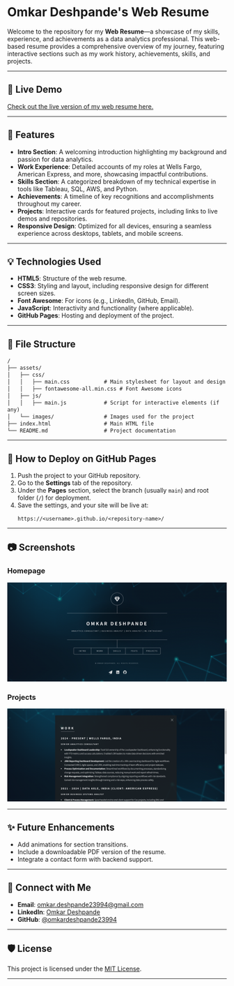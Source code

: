 # Omkar Deshpande's Web Resume

Welcome to the repository for my **Web Resume**—a showcase of my skills, experience, and achievements as a data analytics professional. This web-based resume provides a comprehensive overview of my journey, featuring interactive sections such as my work history, achievements, skills, and projects.

---

## 🔗 **Live Demo**
[Check out the live version of my web resume here.](https://omkardeshpande23994.github.io/index.html)  

---

## 📝 **Features**
- **Intro Section**: A welcoming introduction highlighting my background and passion for data analytics.
- **Work Experience**: Detailed accounts of my roles at Wells Fargo, American Express, and more, showcasing impactful contributions.
- **Skills Section**: A categorized breakdown of my technical expertise in tools like Tableau, SQL, AWS, and Python.
- **Achievements**: A timeline of key recognitions and accomplishments throughout my career.
- **Projects**: Interactive cards for featured projects, including links to live demos and repositories.
- **Responsive Design**: Optimized for all devices, ensuring a seamless experience across desktops, tablets, and mobile screens.

---

## 💡 **Technologies Used**
- **HTML5**: Structure of the web resume.
- **CSS3**: Styling and layout, including responsive design for different screen sizes.
- **Font Awesome**: For icons (e.g., LinkedIn, GitHub, Email).
- **JavaScript**: Interactivity and functionality (where applicable).
- **GitHub Pages**: Hosting and deployment of the project.

---

## 📁 **File Structure**
```
/
├── assets/
│   ├── css/
│   │   ├── main.css           # Main stylesheet for layout and design
│   │   ├── fontawesome-all.min.css # Font Awesome icons
│   ├── js/
│   │   ├── main.js            # Script for interactive elements (if any)
│   └── images/                # Images used for the project
├── index.html                 # Main HTML file
└── README.md                  # Project documentation
```

---

## 🎯 **How to Deploy on GitHub Pages**
1. Push the project to your GitHub repository.
2. Go to the **Settings** tab of the repository.
3. Under the **Pages** section, select the branch (usually `main`) and root folder (`/`) for deployment.
4. Save the settings, and your site will be live at:
   ```
   https://<username>.github.io/<repository-name>/
   ```

---

## 📷 **Screenshots**
### Homepage
![Intro Section Screenshot](images/Screenshot1.png)

### Projects
![Projects Section Screenshot](images/Screenshot2.png)


---

## ✨ **Future Enhancements**
- Add animations for section transitions.
- Include a downloadable PDF version of the resume.
- Integrate a contact form with backend support.

---

## 📩 **Connect with Me**
- **Email**: [omkar.deshpande23994@gmail.com](mailto:omkar.deshpande23994@gmail.com)
- **LinkedIn**: [Omkar Deshpande](https://linkedin.com/in/omkardeshpande-23994)
- **GitHub**: [@omkardeshpande23994](https://github.com/omkardeshpande23994)

---

## 🛡️ **License**
This project is licensed under the [MIT License](LICENSE).

---